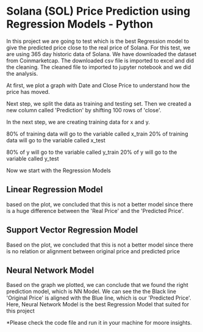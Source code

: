 # Solana (SOL) Price Prediction using Regression Models - Python
In this project we are going to test which is the best Regression model to give the predicted price close to the real price of Solana. For this test,  we are using  365 day historic data of Solana. We have downloaded the dataset from Coinmarketcap. The downloaded csv file is imported to excel and did the cleaning. The cleaned file to imported to jupyter notebook and we did the analysis.

At first, we plot a graph with Date and Close Price to understand how the price has moved. 

Next step, we split the data as training and testing set. Then we created a new column called 'Prediction' by shifting 100 rows of 'close'.

In the next step, we are creating training data for x and y.

80% of training data will go to the variable called x_train
20% of training data will go to the variable called x_test

80% of y will go to the variable called y_train
20% of y will go to the variable called y_test

Now we start with the Regression Models

## Linear Regression Model
based on the plot, we concluded that this is not a better model since there is a huge difference between the 'Real Price' and the 'Predicted Price'.

## Support Vector Regression Model
Based on the plot, we concluded that this is not a better model since there is no relation or alignment between original price and predicted price

## Neural Network Model
Based on the graph we plotted, we can conclude that we found the right prediction model, which is NN Model.
We can see the the Black line 'Original Price' is aligned with the Blue line, which is our 'Predicted Price'.
Here, Neural Network Model is the best Regression Model that suited for this project

*Please check the code file and run it in your machine for moore insights. 


